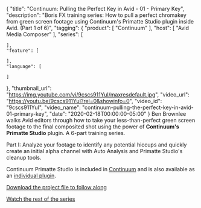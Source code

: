 {
  "title": "Continuum: Pulling the Perfect Key in Avid - 01 - Primary Key",
  "description": "Boris FX training series: How to pull a perfect chromakey from green screen footage using Continuum's Primatte Studio plugin inside Avid. (Part 1 of 6)",
  "tagging": {
    "product": [
      "Continuum"
    ],
    "host": [
      "Avid Media Composer"
    ],
    "series": [

    ],
    "feature": [

    ],
    "language": [

    ]
  },
  "thumbnail_url": "https://img.youtube.com/vi/9cscs911YuI/maxresdefault.jpg",
  "video_url": "https://youtu.be/9cscs911YuI?rel=0&showinfo=0",
  "video_id": "9cscs911YuI",
  "video_name": "continuum-pulling-the-perfect-key-in-avid-01-primary-key",
  "date": "2020-02-18T00:00:00-05:00"
}
Ben Brownlee walks Avid editors through how to take your less-than-perfect green screen footage to the final composited shot using the power of **Continuum's Primatte Studio** plugin. A 6-part training series.

Part I: Analyze your footage to identify any potential hiccups and quickly create an initial alpha channel with Auto Analysis and Primatte Studio's cleanup tools.

Continuum Primatte Studio is included in [Continuum](https://borisfx.com/products/continuum/ "Boris FX Continuum") and is also available as an [individual plugin](https://borisfx.com/products/continuum-filters/primatte-studio/ "Boris FX Continuum Primatte Studio plugin").

<a href="http://bit.ly/2vhPqhk" target="_blank">Download the project file to follow along</a>

[Watch the rest of the series](https://borisfx.com/videos/?tags=category:Pulling%20the%20Perfect%20Key&search= "Boris FX - Pulling the Perfect Key training series")

